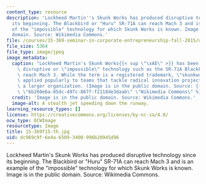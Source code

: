 ```yaml
---
content_type: resource
description: 'Lockheed Martin''s Skunk Works has produced disruptive technology since
  its beginning. The Blackbird or "Huru" SR-71A can reach Mach 3 and is an example
  of the "impossible" technology for which Skunk Works is known. Image is in the public
  domain. Source: Wikimedia Commons.'
file: /courses/15-369-seminar-in-corporate-entrepreneurship-fall-2015/dc969c9f6e4a65093400996b20945d96_15-369f15-th.jpg
file_size: 5364
file_type: image/jpeg
image_metadata:
  caption: "Lockheed Martin's Skunk Works{{< sup \"\xAE\" >}} has been known for producing\
    \ disruptive or \"impossible\" technology such as the SR-71A Blackbird which can\
    \ reach Mach 3. While the term is a registered trademark, \"skunkworks\" has been\
    \ applied popularly to teams that tackle radical innovation projects usually within\
    \ a larger organization. (Image is in the public domain. Source: {{% resource_link\
    \ \"6b260e6a-85dc-497c-867f-f2118de3daab\" \"Wikimedia Commons\" %}}.)"
  credit: 'Image is in the public domain. Source: Wikimedia Commons.'
  image-alt: A stealth jet speeding down the runway.
learning_resource_types: []
license: https://creativecommons.org/licenses/by-nc-sa/4.0/
ocw_type: OCWImage
resourcetype: Image
title: 15-369f15-th.jpg
uid: dc969c9f-6e4a-6509-3400-996b20945d96
---
```

Lockheed Martin's Skunk Works has produced disruptive technology since its beginning. The Blackbird or "Huru" SR-71A can reach Mach 3 and is an example of the "impossible" technology for which Skunk Works is known. Image is in the public domain. Source: Wikimedia Commons.
